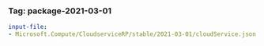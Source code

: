 ### Tag: package-2021-03-01
```yaml $(tag) == 'package-2021-03-01'
input-file:
- Microsoft.Compute/CloudserviceRP/stable/2021-03-01/cloudService.json
```
